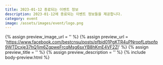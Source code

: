 ```yaml
---
title: 2023-01-12 종료되는 이벤트 정보
description: 2023-01-12에 종료되는 이벤트 정보들을 제공합니다.
category: event
image: /assets/images/event/logo.png
---
```

{% assign preview_image_url = '' %}
{% assign preview_url = 'https://www.facebook.com/bestcnsu/posts/pfbid01PgKTR4uPNropfLqtspfp9WTDcxje37hQ1jm6ZgpweFrcqMsg6sxYB8hKmE4VF2Zl' %}
{% assign preview_title = '' %}
{% assign preview_description = '' %}
{% include body-preview.html %}
